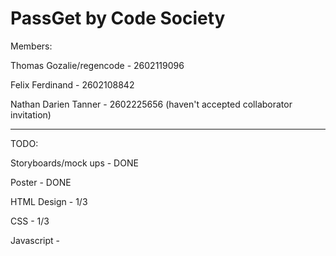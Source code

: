 # PassGet by Code Society 
Members:

Thomas Gozalie/regencode - 2602119096

Felix Ferdinand - 2602108842

Nathan Darien Tanner - 2602225656 (haven't accepted collaborator invitation)

-------------------------------------------------------------------------


TODO:

 Storyboards/mock ups - DONE
 
 Poster - DONE
 
 HTML Design - 1/3
 
 CSS - 1/3
 
 Javascript -
